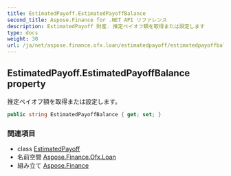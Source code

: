 ```yaml
---
title: EstimatedPayoff.EstimatedPayoffBalance
second_title: Aspose.Finance for .NET API リファレンス
description: EstimatedPayoff 財産. 推定ペイオフ額を取得または設定します
type: docs
weight: 30
url: /ja/net/aspose.finance.ofx.loan/estimatedpayoff/estimatedpayoffbalance/
---
```

## EstimatedPayoff.EstimatedPayoffBalance property

推定ペイオフ額を取得または設定します。

```csharp
public string EstimatedPayoffBalance { get; set; }
```

### 関連項目

* class [EstimatedPayoff](../)
* 名前空間 [Aspose.Finance.Ofx.Loan](../../estimatedpayoff/)
* 組み立て [Aspose.Finance](../../../)


